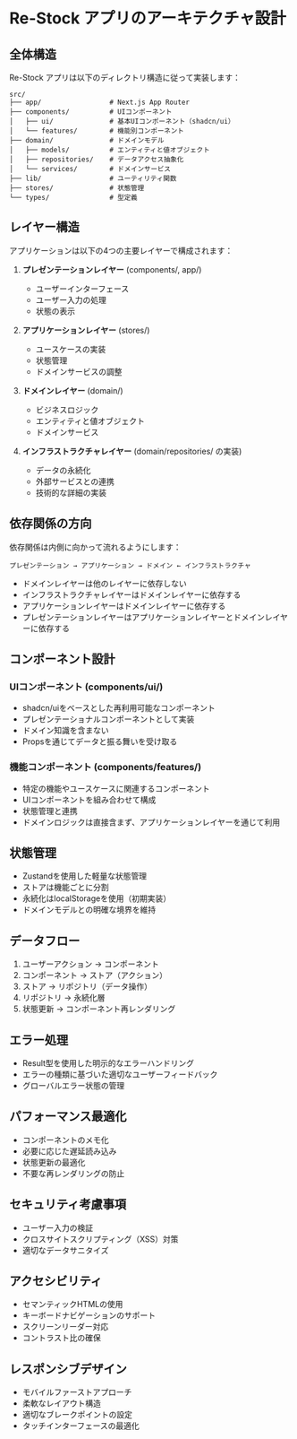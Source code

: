 # Re-Stock アプリのアーキテクチャ設計

## 全体構造

Re-Stock アプリは以下のディレクトリ構造に従って実装します：

```
src/
├── app/                 # Next.js App Router
├── components/          # UIコンポーネント
│   ├── ui/              # 基本UIコンポーネント（shadcn/ui）
│   └── features/        # 機能別コンポーネント
├── domain/              # ドメインモデル
│   ├── models/          # エンティティと値オブジェクト
│   ├── repositories/    # データアクセス抽象化
│   └── services/        # ドメインサービス
├── lib/                 # ユーティリティ関数
├── stores/              # 状態管理
└── types/               # 型定義
```

## レイヤー構造

アプリケーションは以下の4つの主要レイヤーで構成されます：

1. **プレゼンテーションレイヤー** (components/, app/)
   - ユーザーインターフェース
   - ユーザー入力の処理
   - 状態の表示

2. **アプリケーションレイヤー** (stores/)
   - ユースケースの実装
   - 状態管理
   - ドメインサービスの調整

3. **ドメインレイヤー** (domain/)
   - ビジネスロジック
   - エンティティと値オブジェクト
   - ドメインサービス

4. **インフラストラクチャレイヤー** (domain/repositories/ の実装)
   - データの永続化
   - 外部サービスとの連携
   - 技術的な詳細の実装

## 依存関係の方向

依存関係は内側に向かって流れるようにします：

```
プレゼンテーション → アプリケーション → ドメイン ← インフラストラクチャ
```

- ドメインレイヤーは他のレイヤーに依存しない
- インフラストラクチャレイヤーはドメインレイヤーに依存する
- アプリケーションレイヤーはドメインレイヤーに依存する
- プレゼンテーションレイヤーはアプリケーションレイヤーとドメインレイヤーに依存する

## コンポーネント設計

### UIコンポーネント (components/ui/)

- shadcn/uiをベースとした再利用可能なコンポーネント
- プレゼンテーショナルコンポーネントとして実装
- ドメイン知識を含まない
- Propsを通じてデータと振る舞いを受け取る

### 機能コンポーネント (components/features/)

- 特定の機能やユースケースに関連するコンポーネント
- UIコンポーネントを組み合わせて構成
- 状態管理と連携
- ドメインロジックは直接含まず、アプリケーションレイヤーを通じて利用

## 状態管理

- Zustandを使用した軽量な状態管理
- ストアは機能ごとに分割
- 永続化はlocalStorageを使用（初期実装）
- ドメインモデルとの明確な境界を維持

## データフロー

1. ユーザーアクション → コンポーネント
2. コンポーネント → ストア（アクション）
3. ストア → リポジトリ（データ操作）
4. リポジトリ → 永続化層
5. 状態更新 → コンポーネント再レンダリング

## エラー処理

- Result型を使用した明示的なエラーハンドリング
- エラーの種類に基づいた適切なユーザーフィードバック
- グローバルエラー状態の管理

## パフォーマンス最適化

- コンポーネントのメモ化
- 必要に応じた遅延読み込み
- 状態更新の最適化
- 不要な再レンダリングの防止

## セキュリティ考慮事項

- ユーザー入力の検証
- クロスサイトスクリプティング（XSS）対策
- 適切なデータサニタイズ

## アクセシビリティ

- セマンティックHTMLの使用
- キーボードナビゲーションのサポート
- スクリーンリーダー対応
- コントラスト比の確保

## レスポンシブデザイン

- モバイルファーストアプローチ
- 柔軟なレイアウト構造
- 適切なブレークポイントの設定
- タッチインターフェースの最適化
